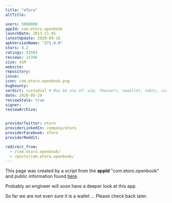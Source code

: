 ```yaml
---
title: "eToro"
altTitle: 

users: 5000000
appId: com.etoro.openbook
launchDate: 2013-11-05
latestUpdate: 2020-09-16
apkVersionName: "271.0.0"
stars: 4.2
ratings: 41503
reviews: 15396
size: 41M
website: 
repository: 
issue: 
icon: com.etoro.openbook.png
bugbounty: 
verdict: custodial # May be any of: wip, fewusers, nowallet, nobtc, custodial, nosource, nonverifiable, reproducible, bounty, defunct
date: 2020-05-29
reviewStale: true
signer: 
reviewArchive:


providerTwitter: etoro
providerLinkedIn: company/etoro
providerFacebook: eToro
providerReddit: 

redirect_from:
  - /com.etoro.openbook/
  - /posts/com.etoro.openbook/
---
```



This page was created by a script from the **appId** "com.etoro.openbook" and public
information found
[here](https://play.google.com/store/apps/details?id=com.etoro.openbook).

Probably an engineer will soon have a deeper look at this app.

So far we are not even sure it is a wallet ... Please check back later.